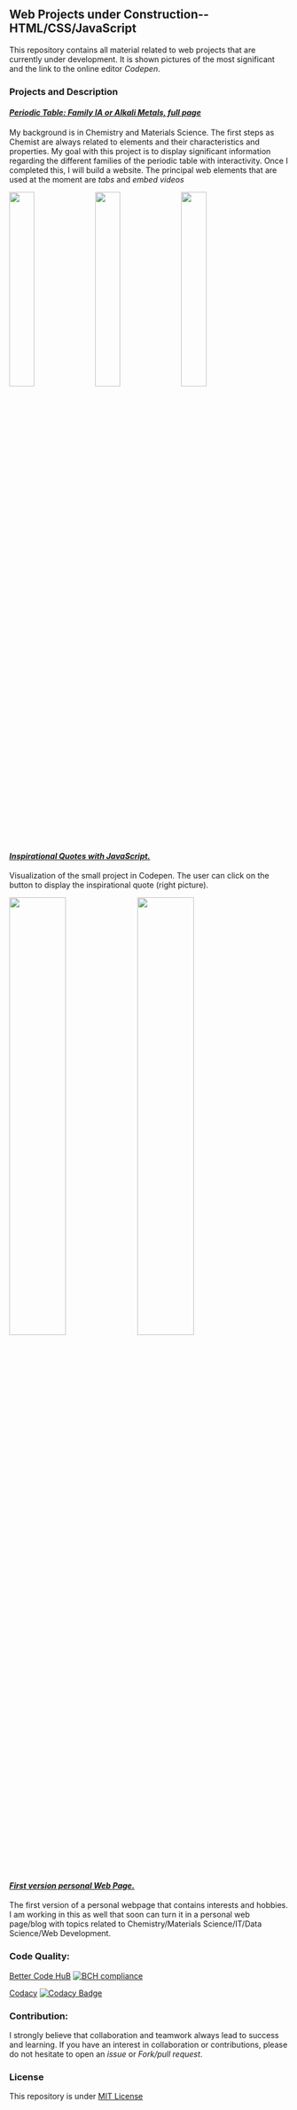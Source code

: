 ## Web Projects under Construction--HTML/CSS/JavaScript

This repository contains all material related to web projects that are currently under development. It is shown pictures of the most significant and the link to the online editor *Codepen*. 

### Projects and Description

#### [*Periodic Table: Family IA or Alkali Metals, full page*](https://codepen.io/grisreyesrios/full/vaVZOg/)

My background is in Chemistry and Materials Science. The first steps as Chemist are always related to elements and their characteristics and properties. My goal with this project is to display significant information regarding the different families of the periodic table with interactivity. Once I completed this, I will build a website. 
The principal web elements that are used at the moment are *tabs* and *embed videos*

<img src="https://user-images.githubusercontent.com/37979454/44560425-00f3cc80-a750-11e8-93cc-51cbc2e9e62e.JPG" width="30%"></img> <img src="https://user-images.githubusercontent.com/37979454/44560435-0f41e880-a750-11e8-9664-64f4d21bffed.JPG" width="30%"></img> <img src="https://user-images.githubusercontent.com/37979454/44560787-afe4d800-a751-11e8-9695-ee45ab6bce79.JPG" width="30%"></img> 

#### [*Inspirational Quotes with JavaScript.*](https://codepen.io/grisreyesrios/pen/NBrVvN)

Visualization of the small project in Codepen. The user can click on the button to display the inspirational quote (right picture).

<img src="https://user-images.githubusercontent.com/37979454/44551863-b743bb80-a728-11e8-8f68-3666fbe12a08.JPG" width="45%"></img> <img src="https://user-images.githubusercontent.com/37979454/44551795-76e43d80-a728-11e8-80b1-ad630a9d31d5.JPG" width="45%"></img> 

#### [*First version personal Web Page.*](https://codepen.io/grisreyesrios/pen/JBKQPV)

The first version of a personal webpage that contains interests and hobbies. I am working in this as well that soon can turn it in a
personal web page/blog with topics related to Chemistry/Materials Science/IT/Data Science/Web Development.
                                            
### Code Quality:

[Better Code HuB](https://bettercodehub.com/)
[![BCH compliance](https://bettercodehub.com/edge/badge/grisreyesrios/Web-Development-with-CodePen-HTML-CSS-and-JavaScript-?branch=master)](https://bettercodehub.com/)

[Codacy](http://www.codacy.com)
[![Codacy Badge](https://api.codacy.com/project/badge/Grade/7b3bd1ff71fd4c3f9fe2d23c65e042be)](https://www.codacy.com/project/grisell.reyes.rios/Web-Development-with-CodePen-HTML-CSS-and-JavaScript-/dashboard?utm_source=github.com&amp;utm_medium=referral&amp;utm_content=grisreyesrios/Web-Development-with-CodePen-HTML-CSS-and-JavaScript-&amp;utm_campaign=Badge_Grade_Dashboard)

### Contribution:

I strongly believe that collaboration and teamwork always lead to success and learning. If you have an interest in collaboration or contributions, please do not hesitate to open an *issue* or *Fork/pull request*.

### License
This repository is under [MIT License](https://choosealicense.com/licenses/mit/)
